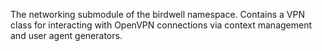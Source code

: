 The networking submodule of the birdwell namespace. Contains a VPN class for interacting with OpenVPN
connections via context management and user agent generators.
